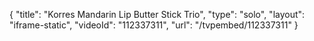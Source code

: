 {
    "title": "Korres Mandarin Lip Butter Stick Trio",
    "type": "solo",
    "layout": "iframe-static",
    "videoId": "112337311",
    "url": "\/tvpembed\/112337311"
}